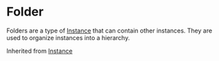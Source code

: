 # Folder
Folders are a type of [Instance](../Instance) that can contain other instances. They are used to organize instances into a hierarchy.

Inherited from [Instance](../Instance)
